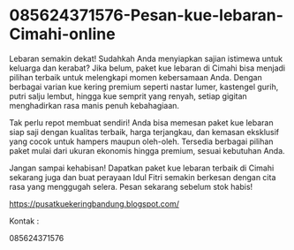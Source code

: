# 085624371576-Pesan-kue-lebaran-Cimahi-online
Lebaran semakin dekat! Sudahkah Anda menyiapkan sajian istimewa untuk keluarga dan kerabat? Jika belum, paket kue lebaran di Cimahi bisa menjadi pilihan terbaik untuk melengkapi momen kebersamaan Anda. Dengan berbagai varian kue kering premium seperti nastar lumer, kastengel gurih, putri salju lembut, hingga kue semprit yang renyah, setiap gigitan menghadirkan rasa manis penuh kebahagiaan.

Tak perlu repot membuat sendiri! Anda bisa memesan paket kue lebaran siap saji dengan kualitas terbaik, harga terjangkau, dan kemasan eksklusif yang cocok untuk hampers maupun oleh-oleh. Tersedia berbagai pilihan paket mulai dari ukuran ekonomis hingga premium, sesuai kebutuhan Anda.

Jangan sampai kehabisan! Dapatkan paket kue lebaran terbaik di Cimahi sekarang juga dan buat perayaan Idul Fitri semakin berkesan dengan cita rasa yang menggugah selera. Pesan sekarang sebelum stok habis! 

https://pusatkuekeringbandung.blogspot.com/

Kontak :

085624371576
